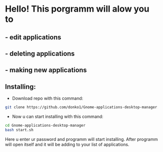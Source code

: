 # Hello! This porgramm will alow you to
## - edit applications
## - deleting applications
## - making new applications
## Installing:
- Download repo with this command:
```bash
git clone https://github.com/donko1/Gnome-applications-desktop-manager.git
```
- Now u can start installing with this command:
```bash
cd Gnome-applications-desktop-manager
bash start.sh
```
Here u enter ur password and programm will start installing. After programm will open itself and it will be adding to your list of applications.
